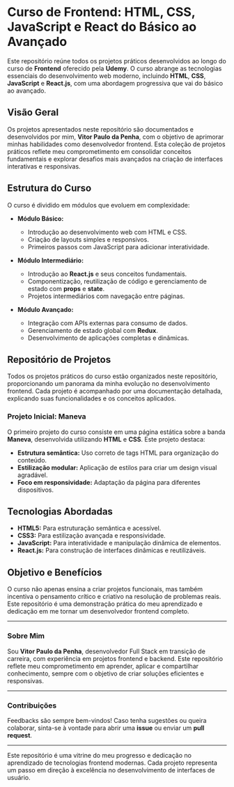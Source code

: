# Curso de Frontend: HTML, CSS, JavaScript e React do Básico ao Avançado

Este repositório reúne todos os projetos práticos desenvolvidos ao longo do curso de **Frontend** oferecido pela **Udemy**. O curso abrange as tecnologias essenciais do desenvolvimento web moderno,
incluindo **HTML**, **CSS**, **JavaScript** e **React.js**, com uma abordagem progressiva que vai do básico ao avançado.

## Visão Geral

Os projetos apresentados neste repositório são documentados e desenvolvidos por mim, **Vitor Paulo da Penha**, com o objetivo de aprimorar minhas habilidades como desenvolvedor frontend.
Esta coleção de projetos práticos reflete meu comprometimento em consolidar conceitos fundamentais e explorar desafios mais avançados na criação de interfaces interativas e responsivas.

## Estrutura do Curso

O curso é dividido em módulos que evoluem em complexidade:

- **Módulo Básico:**
  - Introdução ao desenvolvimento web com HTML e CSS.
  - Criação de layouts simples e responsivos.
  - Primeiros passos com JavaScript para adicionar interatividade.

- **Módulo Intermediário:**
  - Introdução ao **React.js** e seus conceitos fundamentais.
  - Componentização, reutilização de código e gerenciamento de estado com **props** e **state**.
  - Projetos intermediários com navegação entre páginas.

- **Módulo Avançado:**
  - Integração com APIs externas para consumo de dados.
  - Gerenciamento de estado global com **Redux**.
  - Desenvolvimento de aplicações completas e dinâmicas.

## Repositório de Projetos

Todos os projetos práticos do curso estão organizados neste repositório, proporcionando um panorama da minha evolução no desenvolvimento frontend. Cada projeto é acompanhado por uma documentação detalhada, explicando suas funcionalidades e os conceitos aplicados.

### Projeto Inicial: Maneva

O primeiro projeto do curso consiste em uma página estática sobre a banda **Maneva**, desenvolvida utilizando **HTML** e **CSS**. Este projeto destaca:

- **Estrutura semântica:** Uso correto de tags HTML para organização do conteúdo.
- **Estilização modular:** Aplicação de estilos para criar um design visual agradável.
- **Foco em responsividade:** Adaptação da página para diferentes dispositivos.

## Tecnologias Abordadas

- **HTML5:** Para estruturação semântica e acessível.
- **CSS3:** Para estilização avançada e responsividade.
- **JavaScript:** Para interatividade e manipulação dinâmica de elementos.
- **React.js:** Para construção de interfaces dinâmicas e reutilizáveis.

## Objetivo e Benefícios

O curso não apenas ensina a criar projetos funcionais, mas também incentiva o pensamento crítico e criativo na resolução de problemas reais. Este repositório é uma demonstração prática do meu aprendizado e dedicação em me tornar um desenvolvedor frontend completo.

---

### Sobre Mim

Sou **Vitor Paulo da Penha**, desenvolvedor Full Stack em transição de carreira, com experiência em projetos frontend e backend.
Este repositório reflete meu comprometimento em aprender, aplicar e compartilhar conhecimento, sempre com o objetivo de criar soluções eficientes e responsivas.

---

### Contribuições

Feedbacks são sempre bem-vindos! Caso tenha sugestões ou queira colaborar, sinta-se à vontade para abrir uma **issue** ou enviar um **pull request**.

---

Este repositório é uma vitrine do meu progresso e dedicação no aprendizado de tecnologias frontend modernas. 
Cada projeto representa um passo em direção à excelência no desenvolvimento de interfaces de usuário.
